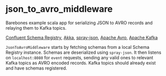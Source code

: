# json_to_avro_middleware

Barebones example scala app for serializing JSON to AVRO records and relaying them to Kafka topics.

[Confluent Schema Registry](https://www.confluent.io/confluent-schema-registry/),
[Akka](https://akka.io/),
[spray-json](https://github.com/spray/spray-json),
[Apache Avro](https://avro.apache.org/),
[Apache Kafka](https://kafka.apache.org/)

`JsonToAvroMiddleware` starts by fetching schemas from a local Schema Registry instance. Schemas are deserialized using `spray-json`. It then listens on `localhost:8080` for `event` requests, sending any valid ones to relevant Kafka topics as AVRO encoded records. Kafka topics should already exist and have schemas registered.
